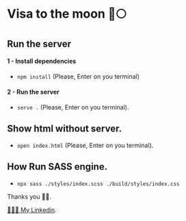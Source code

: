 # Visa to the moon 🚀🌕

## Run the server

#### 1 - Install dependencies

-   `npm install`
    (Please, Enter on you terminal)

#### 2 - Run the server

-   `serve .`
    (Please, Enter on you terminal).

## Show html without server.

-   `open index.html`
    (Please, Enter on you terminal).

## How Run SASS engine.

-   `npx sass ./styles/index.scss ./build/styles/index.css`

Thanks you 👋🏻.

[👨🏼‍💻 My Linkedin](https://www.linkedin.com/in/maximilianogarcia13/).
